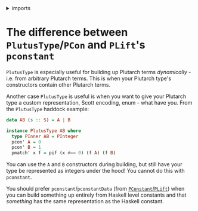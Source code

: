 <details>
<summary> imports </summary>
<p>

```haskell
module Plutarch.Docs.DifferencePconPconstant () where 
import Plutarch.Prelude
```

</p>
</details>

# The difference between `PlutusType`/`PCon` and `PLift`'s `pconstant`

`PlutusType` is especially useful for building up Plutarch terms _dynamically_ - i.e. from arbitrary Plutarch terms. This is when your Plutarch type's constructors contain other Plutarch terms.

Another case `PlutusType` is useful is when you want to give your Plutarch type a custom representation, Scott encoding, enum - what have you. From the `PlutusType` haddock example:

```haskell
data AB (s :: S) = A | B

instance PlutusType AB where
  type PInner AB = PInteger
  pcon' A = 0
  pcon' B = 1
  pmatch' x f = pif (x #== 0) (f A) (f B)
```

You can use the `A` and `B` constructors during building, but still have your type be represented as integers under the hood! You cannot do this with `pconstant`.

You should prefer `pconstant`/`pconstantData` (from [`PConstant`/`PLift`](./../Typeclasses/PConstant%20and%20PLift.md)) when you can build something up entirely from Haskell level constants and that _something_ has the same representation as the Haskell constant.
